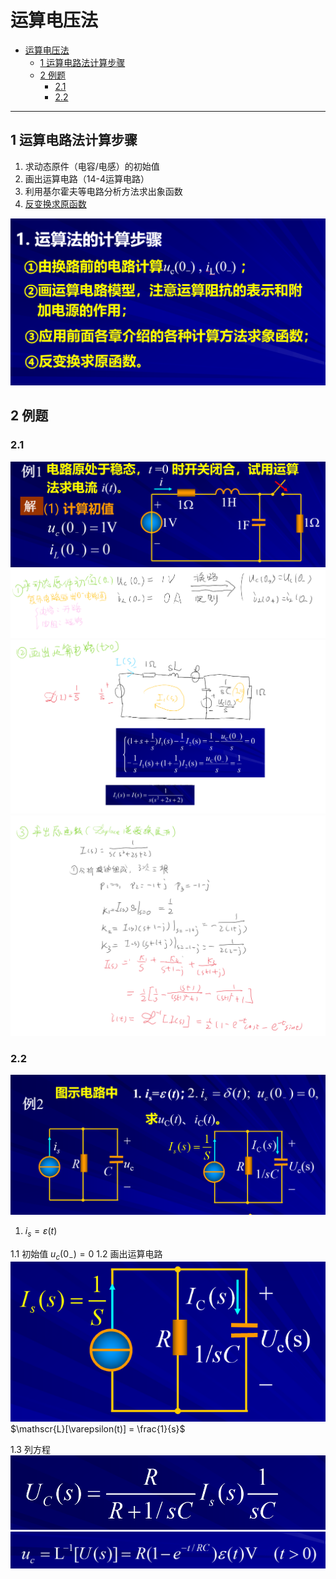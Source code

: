 # 运算电压法  


<!-- @import "[TOC]" {cmd="toc" depthFrom=1 depthTo=6 orderedList=false} -->

<!-- code_chunk_output -->

- [运算电压法](#运算电压法)
  - [1 运算电路法计算步骤](#1-运算电路法计算步骤)
  - [2 例题](#2-例题)
    - [2.1](#21)
    - [2.2](#22)

<!-- /code_chunk_output -->

---

## 1 运算电路法计算步骤  

1. 求动态原件（电容/电感）的初始值 
2. 画出运算电路（14-4运算电路）
3. 利用基尔霍夫等电路分析方法求出象函数
4. [反变换求原函数](Circuit_analysis\第14章_线性动态电路的复频域分析\14-3拉普拉斯反变化的部分分式展开.md)


![Alt text](image-16.png)

## 2 例题  

### 2.1 

![Alt text](image-18.png)
![Alt text](image-19.png)
![Alt text](image-20.png)
![Alt text](image-22.png)


### 2.2  

![Alt text](image-23.png)

1. $i_s = \varepsilon(t)$

1.1 初始值  $u_c(0_{-})=0$
1.2 画出运算电路  ![Alt text](image-24.png)
$\mathscr{L}[\varepsilon(t)] = \frac{1}{s}$

1.3 列方程 
![Alt text](image-25.png)
![Alt text](image-26.png)